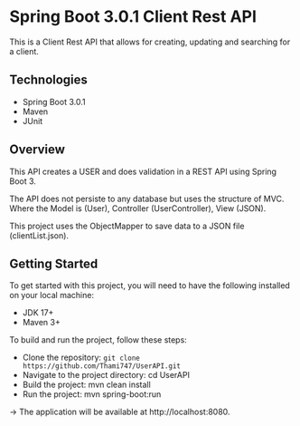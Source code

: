 # Spring Boot 3.0.1 Client Rest API
This is a Client Rest API that allows for creating, updating and searching for a client.

## Technologies
* Spring Boot 3.0.1
* Maven
* JUnit

## Overview
This API creates a USER and does validation in a REST API using Spring Boot 3.

The API does not persiste to any database but uses the structure of MVC.
Where the Model is (User), Controller (UserController), View (JSON).

This project uses the ObjectMapper to save data to a JSON file (clientList.json).

## Getting Started
To get started with this project, you will need to have the following installed on your local machine:

* JDK 17+
* Maven 3+


To build and run the project, follow these steps:

* Clone the repository: `git clone https://github.com/Thami747/UserAPI.git`
* Navigate to the project directory: cd UserAPI
* Build the project: mvn clean install
* Run the project: mvn spring-boot:run 

-> The application will be available at http://localhost:8080.



